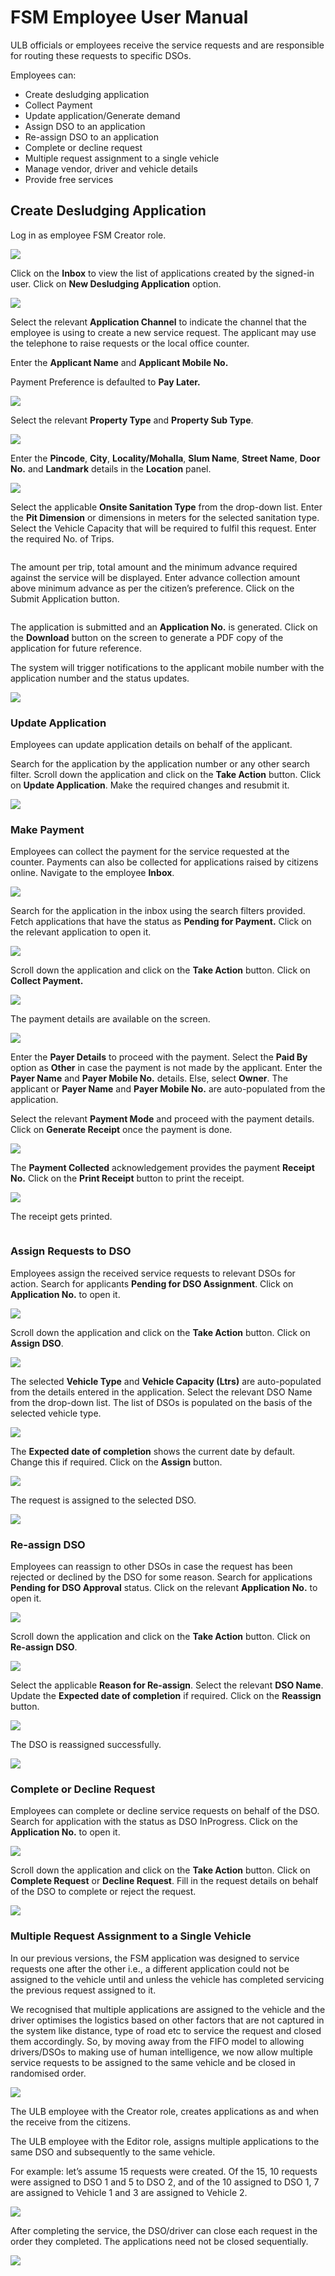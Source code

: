 # FSM Employee User Manual

ULB officials or employees receive the service requests and are responsible for routing these requests to specific DSOs.

Employees can:

* Create desludging application
* Collect Payment
* ​Update application/Generate demand​
* ​Assign DSO to an application​
* ​Re-assign DSO to an application​
* ​Complete or decline request​
* ​Multiple request assignment to a single vehicle​
* Manage vendor, driver and vehicle details
*   Provide free services



## Create Desludging Application

Log in as employee FSM Creator role.&#x20;

![](<../../../.gitbook/assets/Screenshot 2022-05-17 at 4.37.09 PM.png>)

Click on the **Inbox** to view the list of applications created by the signed-in user.‌ Click on **New Desludging Application** option.

![](<../../../.gitbook/assets/Screenshot 2022-08-02 at 10.44.02 AM.png>)

Select the relevant **Application Channel** to indicate the channel that the employee is using to create a new service request. The applicant may use the telephone to raise requests or the local office counter.

‌Enter the **Applicant Name** and **Applicant Mobile No.**

Payment Preference is defaulted to **Pay Later.**

![](<../../../.gitbook/assets/Screenshot 2022-08-02 at 10.47.03 AM.png>)

Select the relevant **Property Type** and **Property Sub Type**.

![](<../../../.gitbook/assets/Screenshot 2022-08-02 at 10.51.42 AM.png>)

Enter the **Pincode**, **City**, **Locality/Mohalla**, **Slum Name**, **Street Name**, **Door No.** and **Landmark** details in the **Location** panel.

![](<../../../.gitbook/assets/Screenshot 2022-05-17 at 4.45.25 PM.png>)

Select the applicable **Onsite Sanitation Type** from the drop-down list. Enter the **Pit Dimension** or dimensions in meters for the selected sanitation type. Select the Vehicle Capacity that will be required to fulfil this request. Enter the required No. of Trips.

<figure><img src="../../../.gitbook/assets/Screenshot 2023-04-25 at 1.18.04 PM.png" alt=""><figcaption></figcaption></figure>

The amount per trip, total amount and the minimum advance required against the service will be displayed. Enter advance collection amount above minimum advance as per the citizen’s preference. Click on the Submit Application button.

<figure><img src="../../../.gitbook/assets/Screenshot 2023-04-25 at 1.19.38 PM.png" alt=""><figcaption></figcaption></figure>

The application is submitted and an **Application No.** is generated. Click on the **Download** button on the screen to generate a PDF copy of the application for future reference.

‌The system will trigger notifications to the applicant mobile number with the application number and the status updates.

![](<../../../.gitbook/assets/Screenshot 2022-05-17 at 4.53.54 PM.png>)

### Update Application

Employees can update application details on behalf of the applicant.

Search for the application by the application number or any other search filter. Scroll down the application and click on the **Take Action** button. Click on **Update Application**. Make the required changes and resubmit it.

![](<../../../.gitbook/assets/Screenshot 2022-05-17 at 5.04.31 PM.png>)

### Make Payment

Employees can collect the payment for the service requested at the counter. Payments can also be collected for applications raised by citizens online. Navigate to the employee **Inbox**.&#x20;

![](<../../../.gitbook/assets/Screenshot 2022-05-19 at 9.00.57 AM.png>)

Search for the application in the inbox using the search filters provided. Fetch applications that have the status as **Pending for Payment.** Click on the relevant application to open it.

![](<../../../.gitbook/assets/Screenshot 2022-05-19 at 9.07.25 AM.png>)

Scroll down the application and click on the **Take Action** button. Click on **Collect Payment.**

![](<../../../.gitbook/assets/Screenshot 2022-05-19 at 9.08.49 AM.png>)

The payment details are available on the screen.

![](<../../../.gitbook/assets/Screenshot 2022-05-19 at 9.10.03 AM.png>)

Enter the **Payer Details** to proceed with the payment. Select the **Paid By** option as **Other** in case the payment is not made by the applicant. Enter the **Payer Name** and **Payer Mobile No.** details. Else, select **Owner**. The applicant or **Payer Name** and **Payer Mobile No.** are auto-populated from the application.

‌Select the relevant **Payment Mode** and proceed with the payment details. Click on **Generate Receipt** once the payment is done.

![](<../../../.gitbook/assets/Screenshot 2022-05-19 at 9.11.23 AM.png>)

The **Payment Collected** acknowledgement provides the payment **Receipt No.** Click on the **Print Receipt** button to print the receipt.

![](<../../../.gitbook/assets/Screenshot 2022-05-19 at 9.12.38 AM.png>)

The receipt gets printed.

<figure><img src="../../../.gitbook/assets/Screenshot 2023-04-25 at 1.32.59 PM.png" alt=""><figcaption></figcaption></figure>

### Assign Requests to DSO

Employees assign the received service requests to relevant DSOs for action. Search for applicants **Pending for DSO Assignment**. Click on **Application No.** to open it.

![](<../../../.gitbook/assets/Screenshot 2022-05-19 at 9.19.10 AM.png>)

Scroll down the application and click on the **Take Action** button. Click on **Assign DSO**.&#x20;

![](<../../../.gitbook/assets/Screenshot 2022-05-19 at 9.20.52 AM.png>)

The selected **Vehicle Type** and **Vehicle Capacity (Ltrs)** are auto-populated from the details entered in the application. Select the relevant DSO Name from the drop-down list. The list of DSOs is populated on the basis of the selected vehicle type.

![](<../../../.gitbook/assets/Screenshot 2022-08-02 at 11.10.25 AM.png>)

The **Expected date of completion** shows the current date by default. Change this if required. Click on the **Assign** button.

![](<../../../.gitbook/assets/Screenshot 2022-08-02 at 11.12.27 AM.png>)

The request is assigned to the selected DSO.

![](<../../../.gitbook/assets/Screenshot 2022-05-19 at 9.24.17 AM.png>)

### Re-assign DSO

Employees can reassign to other DSOs in case the request has been rejected or declined by the DSO for some reason. Search for applications **Pending for DSO Approval** status. Click on the relevant **Application No.** to open it.

![](<../../../.gitbook/assets/Screenshot 2022-05-19 at 9.30.05 AM.png>)

Scroll down the application and click on the **Take Action** button. Click on **Re-assign DSO**.

![](<../../../.gitbook/assets/Screenshot 2022-05-19 at 9.36.37 AM.png>)

Select the applicable **Reason for Re-assign**. Select the relevant **DSO Name**. Update the **Expected date of completion** if required. Click on the **Reassign** button.

![](<../../../.gitbook/assets/Screenshot 2022-05-19 at 9.38.29 AM.png>)

The DSO is reassigned successfully.

![](<../../../.gitbook/assets/Screenshot 2022-05-19 at 9.39.45 AM.png>)

### Complete or Decline Request <a href="#complete-or-decline-request" id="complete-or-decline-request"></a>

‌Employees can complete or decline service requests on behalf of the DSO. Search for application with the status as DSO InProgress. Click on the **Application No.** to open it.

![](<../../../.gitbook/assets/Screenshot 2022-08-02 at 11.17.08 AM.png>)

Scroll down the application and click on the **Take Action** button. Click on **Complete Request** or **Decline Request**. Fill in the request details on behalf of the DSO to complete or reject the request.

![](<../../../.gitbook/assets/Screenshot 2022-08-02 at 11.21.35 AM.png>)

### Multiple Request Assignment to a Single Vehicle <a href="#multiple-request-assignment-to-a-single-vehicle" id="multiple-request-assignment-to-a-single-vehicle"></a>

In our previous versions, the FSM application was designed to service requests one after the other i.e., a different application could not be assigned to the vehicle until and unless the vehicle has completed servicing the previous request assigned to it.

We recognised that multiple applications are assigned to the vehicle and the driver optimises the logistics based on other factors that are not captured in the system like distance, type of road etc to service the request and closed them accordingly. So, by moving away from the FIFO model to allowing drivers/DSOs to making use of human intelligence, we now allow multiple service requests to be assigned to the same vehicle and be closed in randomised order.

![](<../../../.gitbook/assets/Screenshot 2022-08-02 at 11.22.58 AM.png>)

The ULB employee with the Creator role, creates applications as and when the receive from the citizens.

The ULB employee with the Editor role, assigns multiple applications to the same DSO and subsequently to the same vehicle.

For example: let’s assume 15 requests were created. Of the 15, 10 requests were assigned to DSO 1 and 5 to DSO 2, and of the 10 assigned to DSO 1, 7 are assigned to Vehicle 1 and 3 are assigned to Vehicle 2.

![](<../../../.gitbook/assets/Screenshot 2022-08-02 at 11.24.42 AM.png>)

After completing the service, the DSO/driver can close each request in the order they completed. The applications need not be closed sequentially.

![](<../../../.gitbook/assets/Screenshot 2022-08-02 at 11.25.29 AM.png>)
